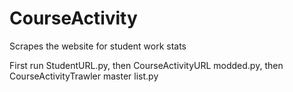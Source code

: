 # CourseActivity
Scrapes the website for student work stats

First run StudentURL.py, then CourseActivityURL modded.py, then CourseActivityTrawler master list.py
